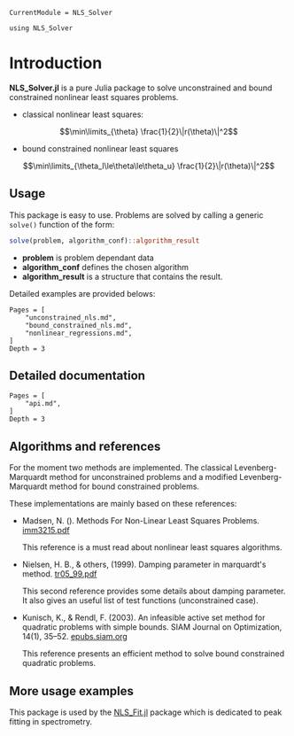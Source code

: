 ```@meta
CurrentModule = NLS_Solver
```

```@setup session
using NLS_Solver
```

# Introduction

**NLS_Solver.jl** is a pure Julia package to solve unconstrained and
bound constrained nonlinear least squares problems.

- classical nonlinear least squares:
```math
\min\limits_{\theta} \frac{1}{2}\|r(\theta)\|^2
```
- bound constrained nonlinear least squares
```math
\min\limits_{\theta_l\le\theta\le\theta_u} \frac{1}{2}\|r(\theta)\|^2
```

## Usage

This package is easy to use. Problems are solved by calling a generic
`solve()` function of the form:

```julia
solve(problem, algorithm_conf)::algorithm_result
```

- **problem** is problem dependant data
- **algorithm_conf** defines the chosen algorithm
- **algorithm_result** is a structure that contains the
  result.

Detailed examples are provided belows:

```@contents
Pages = [
    "unconstrained_nls.md",
    "bound_constrained_nls.md",
    "nonlinear_regressions.md",
]
Depth = 3
```

## Detailed documentation

```@contents
Pages = [
    "api.md",
]
Depth = 3
```

## Algorithms and references 

For the moment two methods are implemented. The classical
Levenberg-Marquardt method for unconstrained problems and a modified
Levenberg-Marquardt method for bound constrained problems.

These implementations are mainly based on these references:

- Madsen, N. (). Methods For Non-Linear Least Squares Problems.
  [imm3215.pdf](http://www2.imm.dtu.dk/pubdb/edoc/imm3215.pdf) 
  
  This reference is a must read about nonlinear least squares
  algorithms.

- Nielsen, H. B., & others, (1999). Damping parameter in marquardt's
  method. [tr05_99.pdf](http://www2.imm.dtu.dk/documents/ftp/tr99/tr05_99.pdf)

  This second reference provides some details about damping
  parameter. It also gives an useful list of test functions
  (unconstrained case).

- Kunisch, K., & Rendl, F. (2003). An infeasible active set method for
  quadratic problems with simple bounds. SIAM Journal on Optimization,
  14(1), 35–52. [epubs.siam.org](http://dx.doi.org/10.1137/s1052623400376135)

  This reference presents an efficient method to solve bound
  constrained quadratic problems.

## More usage examples

This package is used by the
[NLS_Fit.jl](https://github.com/vincent-picaud/NLS_Fit.jl) package
which is dedicated to peak fitting in spectrometry.

